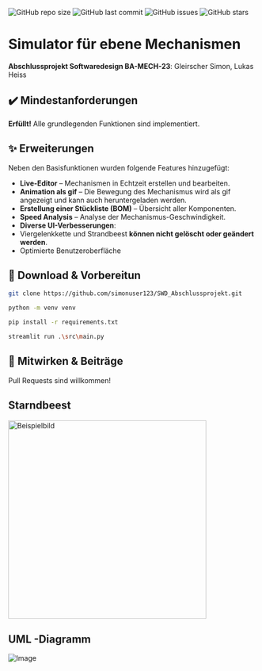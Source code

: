 ![GitHub repo size](https://img.shields.io/github/repo-size/simonuser123/SWD_Abschlussprojekt)
![GitHub last commit](https://img.shields.io/github/last-commit/simonuser123/SWD_Abschlussprojekt)
![GitHub issues](https://img.shields.io/github/issues/simonuser123/SWD_Abschlussprojekt)
![GitHub stars](https://img.shields.io/github/stars/simonuser123/SWD_Abschlussprojekt)

# Simulator für ebene Mechanismen
  **Abschlussprojekt Softwaredesign BA-MECH-23**: Gleirscher Simon, Lukas Heiss
## ✔️ **Mindestanforderungen**  
 **Erfüllt!** Alle grundlegenden Funktionen sind implementiert.  

## ✨ **Erweiterungen**  
Neben den Basisfunktionen wurden folgende Features hinzugefügt:  

-  **Live-Editor** – Mechanismen in Echtzeit erstellen und bearbeiten.  
-  **Animation als gif** – Die Bewegung des Mechanismus wird als gif angezeigt und kann auch heruntergeladen werden.    
-  **Erstellung einer Stückliste (BOM)** – Übersicht aller Komponenten.  
-  **Speed Analysis** – Analyse der Mechanismus-Geschwindigkeit.  
-  **Diverse UI-Verbesserungen**:
  -  Viergelenkkette und Strandbeest **können nicht gelöscht oder geändert werden**.
  -  Optimierte Benutzeroberfläche
    
## 🔧 **Download & Vorbereitun**  
 
```bash
git clone https://github.com/simonuser123/SWD_Abschlussprojekt.git
```
```bash
python -m venv venv
```
```bash
pip install -r requirements.txt 
```
```bash
streamlit run .\src\main.py
```

## 🤝 **Mitwirken & Beiträge**
 Pull Requests sind willkommen!

 ## Starndbeest
<img src="https://github.com/user-attachments/assets/8b345f82-7b6e-480c-8845-f8aa63c6ef03" alt="Beispielbild" width="400" />

## UML -Diagramm
![Image](https://github.com/user-attachments/assets/cccfc263-4b42-4312-b338-c0d26abb1bc6)

